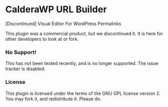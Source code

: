 # CalderaWP URL Builder
[Discontinued] Visual Editor For WordPress Permalinks

This plugin was a commercial product, but we discontinued it. It is here for other developers to look at or fork.

### No Support!
This has not been tested recently, and is no longer supported. The issue tracker is disabled. 

### License
This plugin is licensed under the terms of the GNU GPL license version 2. You may fork it, and redistribute it. Please do.
